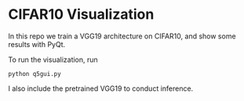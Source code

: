 # CIFAR10 Visualization

In this repo we train a VGG19 architecture on CIFAR10, and show some results
with PyQt.

To run the visualization, run 

```shell
python q5gui.py
```

I also include the pretrained VGG19 to conduct inference.
